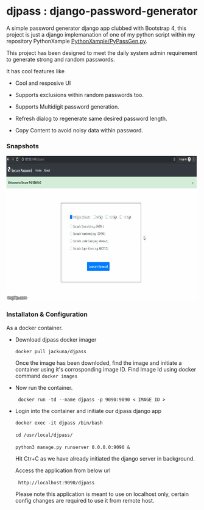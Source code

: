 # djpass : django-password-generator

A simple password generator django app clubbed with Bootstrap 4, this project is just a django implemanation of one of my python script within my repository PythonXample  [PythonXample/PyPassGen.py](https://github.com/Jackuna/PythonXample/blob/master/PyPassGen.py). 

This project has been designed to meet the daily system admin requirement to generate strong and random passwords.


It has cool features like

* Cool and resposive UI

* Supports exclusions within random passwords too.

* Supports Multidigit password generation.

* Refresh dialog to regenerate same desired password length.

* Copy Content to avoid noisy data within password.

### Snapshots 

![djpass Home](https://github.com/Jackuna/djpass/blob/master/djPassDemo.gif)


### Installaton & Configuration

As a docker container.

* Download djpass docker imager

   ```
   docker pull jackuna/djpass
   ```
  Once the image has been downloded, find the image and initiate a container using it's corrosponding image ID.
  Find Image Id using docker command
   ``
   docker images 
   ``
   
* Now run the container.
   
   ```
    docker run -td --name djpass -p 9090:9090 < IMAGE ID >
   ```
* Login into the container and initiate our djpass django app
   
   ```
   docker exec -it djpass /bin/bash
   
   cd /usr/local/djpass/
   
   python3 manage.py runserver 0.0.0.0:9090 &
   ```
  Hit Ctr+C as we have already initiated the django server in background.
  
  Access the application from below url 
  
  `` http://localhost:9090/djpass``
  
  Please note this application is meant to use on localhost only, certain config changes are required to use it from remote host.
   
   
   
